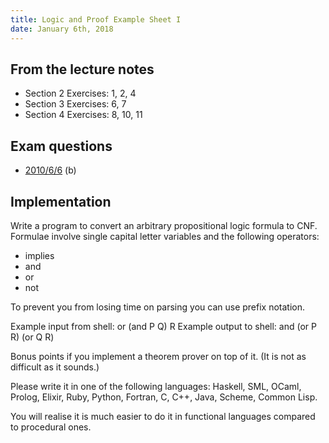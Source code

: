 ```yaml
---
title: Logic and Proof Example Sheet I
date: January 6th, 2018
---
```


## From the lecture notes

  - Section 2 Exercises: 1, 2, 4
  - Section 3 Exercises: 6, 7
  - Section 4 Exercises: 8, 10, 11

## Exam questions

  - [2010/6/6](http://www.cl.cam.ac.uk/teaching/exams/pastpapers/y2010p6q6.pdf) (b)

## Implementation

Write a program to convert an arbitrary propositional logic formula to CNF.
Formulae involve single capital letter variables and the following operators:

- implies
- and
- or
- not

To prevent you from losing time on parsing you can use prefix notation.

Example input from shell: or (and P Q) R
Example output to shell: and (or P R) (or Q R)

Bonus points if you implement a theorem prover on top of it. (It is not as
difficult as it sounds.)

Please write it in one of the following languages: Haskell, SML, OCaml, Prolog,
Elixir, Ruby, Python, Fortran, C, C++, Java, Scheme, Common Lisp.

You will realise it is much easier to do it in functional languages compared to
procedural ones.
